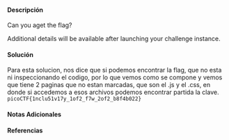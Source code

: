 #### Descripción

Can you aget the flag?

Additional details will be available after launching your challenge instance.

#### Solución 
Para esta solucion, nos dice que si podemos encontrar la flag, que no esta ni inspeccionando el codigo, por lo que vemos como se compone y vemos que tiene 2 paginas que no estan marcadas, que son el .js y el .css, en donde si accedemos a esos archivos podemos encontrar partida la clave.
`picoCTF{1nclu51v17y_1of2_f7w_2of2_b8f4b022}`

#### Notas Adicionales

#### Referencias
